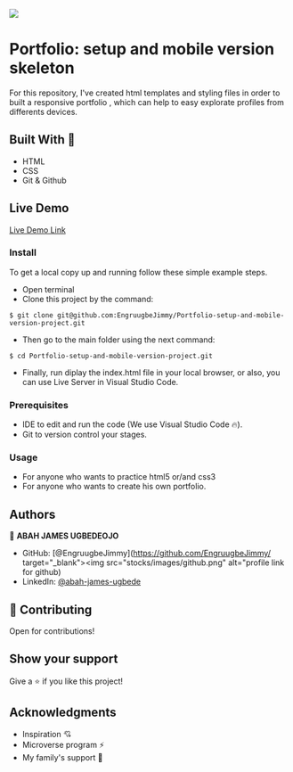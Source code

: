 ![](https://img.shields.io/badge/Microverse-blueviolet) 

# Portfolio: setup and mobile version skeleton

For this repository, I've created html templates and styling files in order to built a responsive portfolio ,  which can help to easy explorate  profiles from differents devices.

## Built With 🔨

- HTML
- CSS
- Git & Github

## Live Demo

[Live Demo Link](https://EngruugbeJimmy.github.io/Portfolio-setup-and-mobile-version-Project/)

### Install

To get a local copy up and running follow these simple example steps.
- Open terminal
- Clone this project by the command: 

```
$ git clone git@github.com:EngruugbeJimmy/Portfolio-setup-and-mobile-version-project.git
```

- Then go to the main folder using the next command:

```
$ cd Portfolio-setup-and-mobile-version-project.git
```

- Finally, run diplay the index.html file in your local browser, or also, you can use Live Server in Visual Studio Code.



### Prerequisites

- IDE to edit and run the code (We use Visual Studio Code 🔥).
- Git to version control your stages.


### Usage

- For anyone who wants to practice html5 or/and css3
- For anyone who wants to create his own portfolio.


## Authors

👤 **ABAH JAMES UGBEDEOJO**

- GitHub: [@EngruugbeJimmy](https://github.com/EngruugbeJimmy/ target="_blank"><img src="stocks/images/github.png" alt="profile link for github)
- LinkedIn: [@abah-james-ugbede](https://www.linkedin.com/in/abah-james-ugbede-356982159/)


## 🤝 Contributing

Open for contributions!



## Show your support

Give a ⭐️ if you like this project!


## Acknowledgments

- Inspiration 💘
- Microverse program ⚡
- My family's support 🙌
